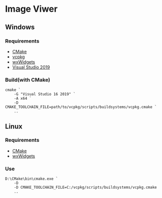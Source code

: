 # Image Viwer

## Windows

### Requirements
- [CMake](https://cmake.org/)
- [vcpkg]()
- [wxWidgets](https://wxwidgets.org/blog/2019/01/wxwidgets-and-vcpkg/)
- [Visual Studio 2019]()

### Build(with CMake)
```
cmake `
    -G "Visual Studio 16 2019" `
    -A x64 `
    -D CMAKE_TOOLCHAIN_FILE=path/to/vcpkg/scripts/buildsystems/vcpkg.cmake `
    ..
```

## Linux

### Requirements
- [CMake](https://cmake.org/)
- [wxWidgets]()


### Use
```
D:\CMake\bin\cmake.exe `
    -D 
    -D CMAKE_TOOLCHAIN_FILE=C:/vcpkg/scripts/buildsystems/vcpkg.cmake
    ..
```
